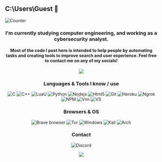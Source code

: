 ## C:\Users\Guest 👋
![Counter](https://komarev.com/ghpvc/?username=LytexWZ&style=pixel)

<h3 align="center">I'm currently studying computer engineering, and working as a cybersecurity analyst.</h3>

<h4 align="center">Most of the code I post here is intended to help people by automating tasks and creating tools to improve search and user experience. Feel free to contact me on any of my socials!</h3>

<p align="center">
<a href="https://slat.cc/lytex">
  <img src=https://github-readme-stats.vercel.app/api?username=lytexwz&theme=radical&show_icons=true>
</a>
</p>

<h3 align="center">Languages & Tools I know / use</h3>
<p align="center">
  <img alt="C" src="https://img.shields.io/badge/C-00599C?style=flat-square&logo=c&logoColor=fff" />
  <img alt="C++" src="https://img.shields.io/badge/C++-00599C?style=flat-square&logo=C%2B%2B&logoColor=fff" />
  <img alt="LuaU" src="https://img.shields.io/badge/Luau-00A2FF?style=flat-square&logo=luau&logoColor=fff" />
  <img alt="Python" src="https://img.shields.io/badge/Python-3776AB?style=flat-square&logo=python&logoColor=fff" />
  <img alt="Nodejs" src="https://img.shields.io/badge/-Nodejs-43853d?style=flat-square&logo=Node.js&logoColor=fff" />
  <img alt="Html5" src="https://img.shields.io/badge/-HTML5-E34F26?style=flat-square&logo=html5&logoColor=fff" />
  <img alt="Git" src="https://img.shields.io/badge/-Git-F05032?style=flat-square&logo=git&logoColor=fff" />
  <img alt="Heroku" src="https://img.shields.io/badge/-Heroku-430098?style=flat-square&logo=heroku&logoColor=fff" />
  <img alt="Ngrok" src="https://img.shields.io/badge/ngrok-1F1E37?style=flat-square&logo=ngrok&logoColor=fff" />
  <img alt="NPM" src="https://img.shields.io/badge/-NPM-CB3837?style=flat-square&logo=npm&logoColor=fff" />
  <img alt="Vim" src="https://img.shields.io/badge/Vim-%2311AB00.svg?logo=vim&logoColor=fff" />
  <img alt="VS" src="https://custom-icon-badges.demolab.com/badge/Visual%20Studio-5C2D91.svg?style=flat-square&logo=visualstudio&logoColor=fff" />
</p>
<h3 align="center">Browsers & OS</h3>
<p align="center">
  <img alt="Brave browser" src="https://img.shields.io/badge/-Brave_Browser-FB542B?style=flat-square&logo=brave&logoColor=fff" />
  <img alt="Tor" src="https://img.shields.io/badge/Tor-7D4698?style=flat-square&logo=Tor-Browser&logoColor=fff" />

  <img alt="Windows" src="https://custom-icon-badges.demolab.com/badge/Windows-0078D6?style=flat-square&logo=windows11&logoColor=fff" />
  <img alt="Kali" src="https://img.shields.io/badge/Kali%20Linux-557C94?style=flat-square&logo=kalilinux&logoColor=fff" />
  <img alt="Arch" src="https://img.shields.io/badge/Arch%20Linux-1793D1?logo=arch-linux&logoColor=fff" />

</p>
<h3 align="center">Contact</h3>
<p align="center">
<img alt="Discord" src="https://img.shields.io/badge/Discord-%235865F2.svg?style=flat-square&logo=discord&logoColor=fff" />
</p>
<p align="center">
  <img alig src="https://github-profile-trophy.vercel.app/?username=lytexwz&title=-Reviews&theme=radical&column=-1" />
</p>
